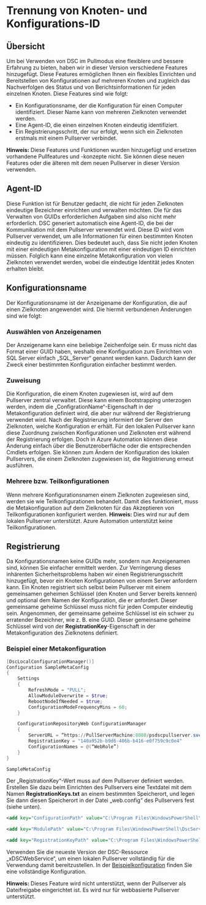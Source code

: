 # Trennung von Knoten- und Konfigurations-ID

## Übersicht

Um bei Verwenden von DSC im Pullmodus eine flexiblere und bessere Erfahrung zu bieten, haben wir in dieser Version verschiedene Features hinzugefügt. Diese Features ermöglichen Ihnen ein flexibles Einrichten und Bereitstellen von Konfigurationen auf mehreren Knoten und zugleich das Nachverfolgen des Status und von Berichtsinformationen für jeden einzelnen Knoten. Diese Features sind wie folgt:

* Ein Konfigurationsname, der die Konfiguration für einen Computer identifiziert. Dieser Name kann von mehreren Zielknoten verwendet werden. 
* Eine Agent-ID, die einen einzelnen Knoten eindeutig identifiziert.
* Ein Registrierungsschritt, der nur erfolgt, wenn sich ein Zielknoten erstmals mit einem Pullserver verbindet.

**Hinweis:** Diese Features und Funktionen wurden hinzugefügt und ersetzen vorhandene Pullfeatures und -konzepte nicht. Sie können diese neuen Features oder die älteren mit dem neuen Pullserver in dieser Version verwenden.

## Agent-ID

Diese Funktion ist für Benutzer gedacht, die nicht für jeden Zielknoten eindeutige Bezeichner einrichten und verwalten möchten. Die für das Verwalten von GUIDs erforderlichen Aufgaben sind also nicht mehr erforderlich. DSC generiert automatisch eine Agent-ID, die bei der Kommunikation mit dem Pullserver verwendet wird. Diese ID wird vom Pullserver verwendet, um alle Informationen für einen bestimmten Knoten eindeutig zu identifizieren. Dies bedeutet auch, dass Sie nicht jeden Knoten mit einer eindeutigen Metakonfiguration mit einer eindeutigen ID einrichten müssen. Folglich kann eine einzelne Metakonfiguration von vielen Zielknoten verwendet werden, wobei die eindeutige Identität jedes Knoten erhalten bleibt. 

## Konfigurationsname

Der Konfigurationsname ist der Anzeigename der Konfiguration, die auf einen Zielknoten angewendet wird. Die hiermit verbundenen Änderungen sind wie folgt:  

### Auswählen von Anzeigenamen

Der Anzeigename kann eine beliebige Zeichenfolge sein. Er muss nicht das Format einer GUID haben, weshalb eine Konfiguration zum Einrichten von SQL Server einfach „SQL_Server“ genannt werden kann. Dadurch kann der Zweck einer bestimmten Konfiguration einfacher bestimmt werden.

### Zuweisung

Die Konfiguration, die einem Knoten zugewiesen ist, wird auf dem Pullserver zentral verwaltet. Diese kann einem Bootstrapping unterzogen werden, indem die „ConfigrationName“-Eigenschaft in der Metakonfiguration definiert wird, die aber nur während der Registrierung verwendet wird. Nach der Registrierung informiert der Server den Zielknoten, welche Konfiguration er erhält. Für den lokalen Pullserver kann diese Zuordnung zwischen Konfigurationen und Zielknoten erst während der Registrierung erfolgen. Doch in Azure Automation können diese Änderung einfach über die Benutzeroberfläche oder die entsprechenden Cmdlets erfolgen. Sie können zum Ändern der Konfiguration des lokalen Pullservers, die einem Zielknoten zugewiesen ist, die Registrierung erneut ausführen.

### Mehrere bzw. Teilkonfigurationen

Wenn mehrere Konfigurationsnamen einem Zielknoten zugewiesen sind, werden sie wie Teilkonfigurationen behandelt. Damit dies funktioniert, muss die Metakonfiguration auf dem Zielknoten für das Akzeptieren von Teilkonfigurationen konfiguriert werden. **Hinweis:** Dies wird nur auf dem lokalen Pullserver unterstützt. Azure Automation unterstützt keine Teilkonfigurationen.

## Registrierung

Da Konfigurationsnamen keine GUIDs mehr, sondern nun Anzeigenamen sind, können Sie einfacher ermittelt werden. Zur Verringerung dieses inhärenten Sicherheitsproblems haben wir einen Registrierungsschritt hinzugefügt, bevor ein Knoten Konfigurationen von einem Server anfordern kann. Ein Knoten registriert sich selbst beim Pullserver mit einem gemeinsamen geheimen Schlüssel (den Knoten und Server bereits kennen) und optional dem Namen der Konfiguration, die er anfordert. Dieser gemeinsame geheime Schlüssel muss nicht für jeden Computer eindeutig sein. Angenommen, der gemeinsame geheime Schlüssel ist ein schwer zu erratender Bezeichner, wie z. B. eine GUID. Dieser gemeinsame geheime Schlüssel wird von der **RegistrationKey**-Eigenschaft in der Metakonfiguration des Zielknotens definiert.

### Beispiel einer Metakonfiguration

```powershell
[DscLocalConfigurationManager()]
Configuration SampleMetaConfig
{
    Settings
    {
        RefreshMode = "PULL";
        AllowModuleOverwrite = $true;
        RebootNodeIfNeeded = $true;
        ConfigurationModeFrequencyMins = 60;
    }

    ConfigurationRepositoryWeb ConfigurationManager
    {
        ServerURL = “https://PullServerMachine:8080/psdscpullserver.svc”
        RegistrationKey = "140a952b-b9d6-406b-b416-e0f759c9c0e4"
        ConfigurationNames = @(“WebRole”)
    }
}

SampleMetaConfig
```

Der „RegistrationKey“-Wert muss auf dem Pullserver definiert werden. Erstellen Sie dazu beim Einrichten des Pullservers eine Textdatei mit dem Namen **RegistrationKeys.txt** an einem bestimmten Speicherort, und legen Sie dann diesen Speicherort in der Datei „web.config“ des Pullservers fest (siehe unten).  

```XML
<add key="ConfigurationPath" value="C:\Program Files\WindowsPowerShell\DscService\Configuration">

<add key="ModulePath" value="C:\Program Files\WindowsPowerShell\DscService\Modules">

<add key="RegistrationKeyPath" value="C:\Program Files\WindowsPowerShell\DscService">
```

Verwenden Sie die neueste Version der DSC-Ressource „xDSCWebService“, um einen lokalen Pullserver vollständig für die Verwendung damit bereitzustellen. In der [Beispielkonfiguration](https://github.com/grayzu/PSSummitEU2015/blob/master/PullServer/02%20-%20PullServer%20Config.ps1) finden Sie eine vollständige Konfiguration.

**Hinweis:** Dieses Feature wird nicht unterstützt, wenn der Pullserver als Dateifreigabe eingerichtet ist. Es wird nur für webbasierte Pullserver unterstützt.<!--HONumber=Mar16_HO2-->
